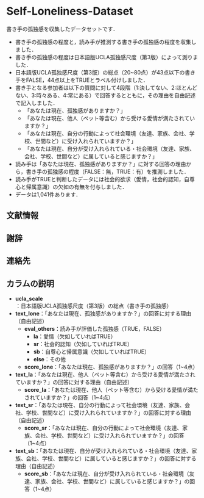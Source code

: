 # Self-Loneliness-Dataset

書き手の孤独感を収集したデータセットです．  
* 書き手の孤独感の程度と，読み手が推測する書き手の孤独感の程度を収集しました．
* 書き手の孤独感の程度は日本語版UCLA孤独感尺度（第3版）によって測りました．
* 日本語版UCLA孤独感尺度（第3版）の総点（20~80点）が43点以下の書き手をFALSE，44点以上をTRUEとラベル付けしました．
* 書き手となる参加者は以下の質問に対して4段階（1:決してない、2:ほとんどない、3:時々ある、4:常にある）で回答するとともに，その理由を自由記述で記入しました．
    * 「あなたは現在、孤独感がありますか？」
    * 「あなたは現在、他人（ペット等含む）から受ける愛情が満たされていますか？」
    * 「あなたは現在、自分の行動によって社会環境（友達、家族、会社、学校、世間など）に受け入れられていますか？」
    * 「あなたは現在、自分が受け入れられている・社会環境（友達、家族、会社、学校、世間など）に属していると感じますか？」
* 読み手は「あなたは現在、孤独感がありますか？」に対する回答の理由から，書き手の孤独感の程度（FALSE：無，TRUE：有）を推測しました．
* 読み手がTRUEと判断したデータには社会的欲求（愛情，社会的認知，自尊心と帰属意識）の欠如の有無を付与しました．
* データは1,041件あります．

## 文献情報

## 謝辞

## 連絡先


## カラムの説明
* **ucla_scale**：日本語版UCLA孤独感尺度（第3版）の総点（書き手の孤独感）  
* **text_lone**：「あなたは現在、孤独感がありますか？」の回答に対する理由（自由記述）  
  * **eval_others**：読み手が評価した孤独感（TRUE，FALSE）  
    * **la**：愛情（欠如していればTRUE）  
    * **sr**：社会的認知（欠如していればTRUE）  
    * **sb**：自尊心と帰属意識（欠如していればTRUE）  
    * **else**：その他  
  * **score_lone**：「あなたは現在、孤独感がありますか？」の回答（1\~4点）  
* **text_la**：「あなたは現在、他人（ペット等含む）から受ける愛情が満たされていますか？」の回答に対する理由（自由記述）  
  * **score_la**：「あなたは現在、他人（ペット等含む）から受ける愛情が満たされていますか？」の回答（1\~4点）  
* **text_sr**：「あなたは現在、自分の行動によって社会環境（友達、家族、会社、学校、世間など）に受け入れられていますか？」の回答に対する理由（自由記述）  
  * **score_sr**：「あなたは現在、自分の行動によって社会環境（友達、家族、会社、学校、世間など）に受け入れられていますか？」の回答（1\~4点）  
* **text_sb**：「あなたは現在、自分が受け入れられている・社会環境（友達、家族、会社、学校、世間など）に属していると感じますか？」の回答に対する理由（自由記述）  
  * **score_sb**：「あなたは現在、自分が受け入れられている・社会環境（友達、家族、会社、学校、世間など）に属していると感じますか？」の回答（1\~4点）  

